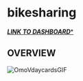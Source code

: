 # bikesharing
[*******LINK TO DASHBOARD********](https://public.tableau.com/app/profile/valentina.johnson1083/viz/VJNYC_CitiBike/CheckoutTimesbyGender)

## **OVERVIEW**


![OmoVdaycardsGIF](https://user-images.githubusercontent.com/98368422/177685299-3a1c561d-2f12-4ca5-b9cd-f7571b84fd28.gif)




